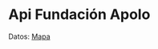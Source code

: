 # Api Fundación Apolo

Datos: [Mapa](https://gitlab.com/fundacion-apolo/www/site/-/blob/master/layouts/partials/mapa.html)

